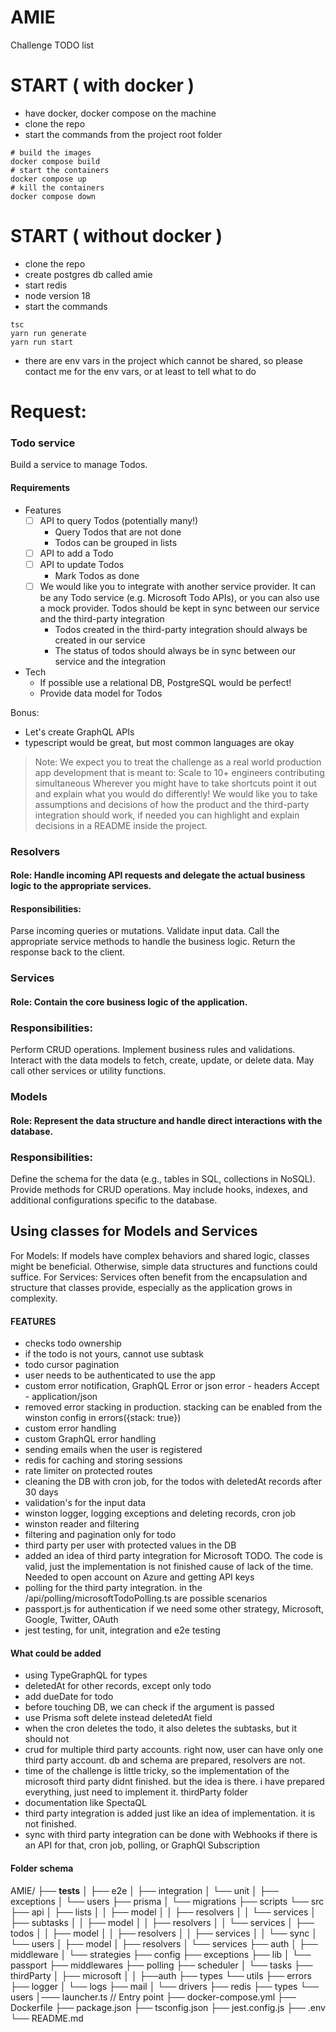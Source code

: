 # AMIE

Challenge TODO list

# START ( with docker )
- have docker, docker compose on the machine
- clone the repo
- start the commands from the project root folder
```shell
# build the images
docker compose build
# start the containers
docker compose up
# kill the containers
docker compose down
```

# START ( without docker )
- clone the repo
- create postgres db called amie
- start redis
- node version 18
- start the commands
```shell
tsc
yarn run generate
yarn run start
```
- there are env vars in the project which cannot be shared, so please contact me for the env vars, or at least to tell what to do 

# Request:

### Todo service

Build a service to manage Todos.

#### Requirements

- Features
    - [ ] API to query Todos (potentially many!)
        - Query Todos that are not done
        - Todos can be grouped in lists
    - [ ] API to add a Todo
    - [ ] API to update Todos
        - Mark Todos as done
    - [ ] We would like you to integrate with another service provider. It can be any Todo service (e.g. Microsoft Todo
      APIs), or you can also use a mock provider. Todos should be kept in sync between our service and the third-party
      integration
        - Todos created in the third-party integration should always be created in our service
        - The status of todos should always be in sync between our service and the integration

- Tech
    - If possible use a relational DB, PostgreSQL would be perfect!
    - Provide data model for Todos

Bonus:

- Let's create GraphQL APIs
- typescript would be great, but most common languages are okay

> Note: We expect you to treat the challenge as a real world production app development that is meant to:
> Scale to 10+ engineers contributing simultaneous
> Wherever you might have to take shortcuts point it out and explain what you would do differently!
> We would like you to take assumptions and decisions of how the product and the third-party integration should work, if
> needed you can highlight and explain decisions in a README inside the project.

### Resolvers

#### Role: Handle incoming API requests and delegate the actual business logic to the appropriate services.

#### Responsibilities:

Parse incoming queries or mutations.
Validate input data.
Call the appropriate service methods to handle the business logic.
Return the response back to the client.

### Services

#### Role: Contain the core business logic of the application.

### Responsibilities:

Perform CRUD operations.
Implement business rules and validations.
Interact with the data models to fetch, create, update, or delete data.
May call other services or utility functions.

### Models

#### Role: Represent the data structure and handle direct interactions with the database.

### Responsibilities:

Define the schema for the data (e.g., tables in SQL, collections in NoSQL).
Provide methods for CRUD operations.
May include hooks, indexes, and additional configurations specific to the database.

## Using classes for Models and Services

For Models: If models have complex behaviors and shared logic, classes might be beneficial. Otherwise, simple data
structures and functions could suffice.
For Services: Services often benefit from the encapsulation and structure that classes provide, especially as the
application grows in complexity.

#### FEATURES

- checks todo ownership
- if the todo is not yours, cannot use subtask
- todo cursor pagination
- user needs to be authenticated to use the app
- custom error notification, GraphQL Error or json error - headers Accept - application/json
- removed error stacking in production. stacking can be enabled from the winston config in errors({stack: true})
- custom error handling
- custom GraphQL error handling
- sending emails when the user is registered
- redis for caching and storing sessions
- rate limiter on protected routes
- cleaning the DB with cron job, for the todos with deletedAt records after 30 days
- validation's for the input data
- winston logger, logging exceptions and deleting records, cron job
- winston reader and filtering
- filtering and pagination only for todo
- third party per user with protected values in the DB
- added an idea of third party integration for Microsoft TODO. The code is valid, just the implementation is not
  finished cause of lack of the time. Needed to open account on Azure and getting API keys
- polling for the third party integration. in the /api/polling/microsoftTodoPolling.ts are possible scenarios
- passport.js for authentication if we need some other strategy, Microsoft, Google, Twitter, OAuth
- jest testing, for unit, integration and e2e testing

#### What could be added

- using TypeGraphQL for types
- deletedAt for other records, except only todo
- add dueDate for todo
- before touching DB, we can check if the argument is passed
- use Prisma soft delete instead deletedAt field
- when the cron deletes the todo, it also deletes the subtasks, but it should not
- crud for multiple third party accounts. right now, user can have only one third party account. db and schema are
  prepared, resolvers are not.
- time of the challenge is little tricky, so the implementation of the microsoft third party didnt finished. but the
  idea is there. i have prepared everything, just need to implement it. thirdParty folder
- documentation like SpectaQL
- third party integration is added just like an idea of implementation. it is not finished.
- sync with third party integration can be done with Webhooks if there is an API for that, cron job, polling, or GraphQl
  Subscription

#### Folder schema

AMIE/
├── __tests__
│ ├── e2e
│ ├── integration
│ └── unit
│ ├── exceptions
│ └── users
├── prisma
│ └── migrations
├── scripts
└── src
├── api
│ ├── lists
│ │ ├── model
│ │ ├── resolvers
│ │ └── services
│ ├── subtasks
│ │ ├── model
│ │ ├── resolvers
│ │ └── services
│ ├── todos
│ │ ├── model
│ │ ├── resolvers
│ │ ├── services
│ │ └── sync
│ └── users
│ ├── model
│ ├── resolvers
│ └── services
├── auth
│ ├── middleware
│ └── strategies
├── config
├── exceptions
├── lib
│ └── passport
├── middlewares
├── polling
├── scheduler
│ └── tasks
├── thirdParty
│ ├── microsoft
│ │ ├──auth
├── types
└── utils
├── errors
├── logger
│ └── logs
├── mail
│ └── drivers
├── redis
├── types
└── users
│─── launcher.ts // Entry point
├── docker-compose.yml
├── Dockerfile
├── package.json
├── tsconfig.json
├── jest.config.js
├── .env
└── README.md
